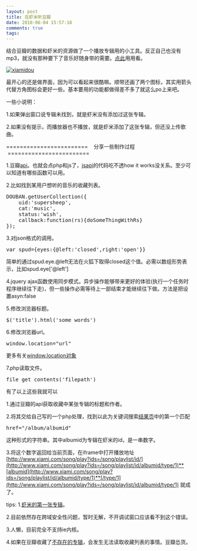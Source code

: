 ```yaml
---
layout: post
title: 在虾米听豆瓣
date: 2010-06-04 15:57:18
comments: true
tags: 
---
```


结合豆瓣的数据和虾米的资源做了一个播放专辑用的小工具。反正自己也没有mp3，就没有那种要下了音乐好随身带的需要。[点此](http://spud.in/tools/listenwished.html)用用看。

[![xiamidou](http://farm5.static.flickr.com/4049/4667964283_49d5c7cf80.jpg)](http://spud.in/flickr/photo/4667964283/xiamidou.html "xiamidou")

最开心的还是做界面，因为可以看起来很酷嘛。顺带还画了两个图标，其实用箭头代替方角图标会更好一些。基本要用的功能都做得差不多了就这么po上来吧。

一些小说明：

1.如果弹出窗口说专辑未找到，就是虾米没有添加过这张专辑。

2.如果没有提示，而播放器也不播放，就是虾米添加了这张专辑，但还没上传歌曲。

========================    分享一些制作过程    ========================

1.豆瓣[api](http://www.douban.com/service/apidoc/clients)。也就会点php和js了，[jsapi](http://www.douban.com/js/api.js)的代码吃不透how it works没关系。至少可以知道有哪些函数可以用。

2.比如找到某用户想听的音乐的收藏列表。
<pre lang="javascript">
DOUBAN.getUserCollection({
    uid:'supersheep',
    cat:'music',
    status:'wish',
    callback:function(rs){doSomeThingWithRs}
});
</pre>

3.对json格式的调用。
<pre lang="javascript">
var spud={eyes:{@left:'closed',right:'open'}}
</pre>
简单的通过spud.eye.@left无法在火狐下取得closed这个值。必需以数组形势表示，比如spud.eye['@left']

4.jquery ajax函数使用同步模式。异步操作能够带来更好的体验(执行一个任务时程序继续往下走)，但一些操作必需等待上一部结束才能继续往下做。方法是把设置asyn:false

5.修改浏览器标题。
<pre lang="javascript">
$('title').html('some words')
</pre>

6.修改浏览器url。
<pre lang="javascript">
window.location="url"
</pre>
更多有关[window.location对象](http://www.w3schools.com/jsref/obj_location.asp)

7.php读取文件。
<pre lang="php">
file_get_contents('filepath')
</pre>

有了以上这些我就可以

1.通过豆瓣的api获取收藏中某张专辑的标题和作者。

2.将其交给自己写的一个php处理，找到以此为关键词搜索[结果页](http://www.xiami.com/search?key=64+Souvenir)中的第一个匹配
<pre lang="html">
href="/album/albumid"
</pre>
这种形式的字符串。其中albumid为专辑在虾米的id，是一串数字。

3.将这个数字返回给当前页面，在iframe中打开播放地址 [http://www.xiami.com/song/play?ids=/song/playlist/id/](http://www.xiami.com/song/play?ids=/song/playlist/id/albumid/type/1)**[albumid](http://www.xiami.com/song/play?ids=/song/playlist/id/albumid/type/1)**[/type/1](http://www.xiami.com/song/play?ids=/song/playlist/id/albumid/type/1) 就成了。

tips:
1.[虾米的第一张专辑](http://www.xiami.com/album/1)。

2.目前依然存在跨域安全性问题，暂时无解，不开调试窗口应该看不到这个错误。

3.人懒，目前完全不支持ie内核。

4.如果在豆瓣收藏了[不存在的专辑](http://www.xiami.com/album/194103)，会发生无法读取收藏列表的事情。豆瓣怂货。
